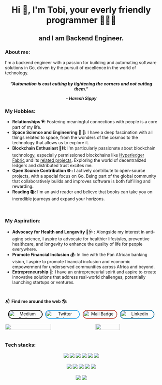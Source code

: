 
<h1 align="center">
    Hi 👋, I'm Tobi, your everly friendly programmer 👨🏼‍💻
</h1>

<h2 align="center">
    and I am Backend Engineer.
</h2>

<h3>About me:</h3>
I'm a backend engineer with a passion for building and automating software solutions in Go, driven by the pursuit of excellence in the world of technology.

<h5 align="center">
<blackquote>
        “Automation is cost cutting by tightening the corners and not cutting them.”
        <p><i>- Haresh Sippy</i></p>
</blackquote>
</h5>

<h3>My Hobbies:</h3>

+ **Relationships 💗:** Fostering meaningful connections with people is a core part of my life.
+ **Space Science and Engineering 📡 🚀:** I have a deep fascination with all things related to space, from the wonders of the cosmos to the technology that allows us to explore it. 
+ **Blockchain Enthusiast 🧱⛓️:** I'm particularly passionate about blockchain technology, especially permissioned blockchains like [Hyperledger Fabric](https://www.hyperledger.org/projects/fabric) and its [related projects](https://www.hyperledger.org/projects). Exploring the world of decentralized ledgers and distributed trust excites me.
+ **Open Source Contribution 🌐 :** I actively contribute to open-source projects, with a special focus on Go. Being part of the global community that collaboratively builds and improves software is both fulfilling and rewarding.
+ **Reading 📚:** I'm an avid reader and believe that books can take you on incredible journeys and expand your horizons.

<br>

<h3>My Aspiration:</h3>

+ **Advocacy for Health and Longevity 🍏🩺 :** Alongside my interest in anti-aging science, I aspire to advocate for healthier lifestyles, preventive healthcare, and longevity to enhance the quality of life for people everywhere.
+ **Promote Financial Inclusion 💰:** In line with the Pan African banking vision, I aspire to promote financial inclusion and economic empowerment for underserved communities across Africa and beyond.
+ **Entrepreneurship 💼:** I have an entrepreneurial spirit and aspire to create innovative solutions that address real-world challenges, potentially launching startups or ventures.

<br>

📬 <b>Find me around the web 🌎:</b>

<div align="center">
<div style="display: flex; justify-content: space-evenly; align-items: center;">
    <a href="https://medium.com/@giwaoluwatobi" style="text-decoration: none;">
        <img src="https://img.shields.io/badge/-Medium-ffffff?style=flat&labelColor=000000a&logo=medium&logoColor=black" alt="Medium Badge" style="border-radius: 20px; border: 2px solid #000; width: 110px; height: 25px;">
    </a>
    <a href="https://twitter.com/oluwatobialone" style="text-decoration: none;">
        <img src="https://img.shields.io/badge/-@oluwatobialone-1ca0f1?style=flat&labelColor=1ca0f1&logo=twitter&logoColor=white" alt="Twitter Badge" style="border-radius: 20px; border: 2px solid #1ca0f1; width: 110px; height: 25px;">
    </a>
    <a href="mailto:giwaoluwatobi@gmail.com" style="text-decoration: none;">
        <img src="https://img.shields.io/badge/-oluwatobi-c0392b?style=flat&labelColor=c0392b&logo=gmail&logoColor=white" alt="Mail Badge" style="border-radius: 20px; border: 2px solid #c0392b; width: 110px; height: 25px;">
    </a>
    <a href="https://www.linkedin.com/in/oluwatobi-giwa-806626154/" style="text-decoration: none;">
        <img src="https://img.shields.io/badge/-oluwatobi-0e76a8?style=flat&labelColor=0e76a8&logo=linkedin&logoColor=white" alt="Linkedin Badge" style="border-radius: 20px; border: 2px solid #0e76a8; width: 110px; height: 25px;">
    </a>
</div>
</div>

<br>

<div style="display: flex; flex-wrap: wrap; justify-content: space-between;">
    <img align="left" width="55%" src="https://github-readme-stats.vercel.app/api?username=tobigiwa&show_icons=true&theme=tokyonight&hide_border=true">
<img align="left" width="40%" src="https://github-readme-stats.vercel.app/api/top-langs/?username=tobigiwa&layout=compact">
</div>

</br>

<h3 align="left">
    <b>Tech stacks:</b>
<h/3>

</br>

<div align="center">
    <p align="center">
        <a href="#"><img src="https://img.shields.io/badge/-Backend-3C873A?style=for-the-badge&labelColor=black&logo=serverless&logoColor=3C873A"></a>
        <a href="#"><img src="https://img.shields.io/badge/-Web3-7931E6?style=for-the-badge&labelColor=black&logo=ethereum&logoColor=7931E6"></a>
        <a href="#"><img src="https://img.shields.io/badge/-Go-00ADD8?style=for-the-badge&labelColor=black&logo=go&logoColor=00ADD8"></a>
        <a href="#"><img src="https://img.shields.io/badge/-Python-3776AB?style=for-the-badge&labelColor=black&logo=python&logoColor=3776AB"></a>
        <a href="#"><img src="https://img.shields.io/badge/-TypeScript-007acc?style=for-the-badge&labelColor=black&logo=typescript&logoColor=007acc"></a>
        <a href="#"><img src="https://img.shields.io/badge/-Microservices-FFD700?style=for-the-badge&labelColor=black&logo=micropython&logoColor=FFD700"></a>
    </p>
    <p align="center">
        <a href="#"><img src="https://img.shields.io/badge/-PostgreSQL-336791?style=for-the-badge&labelColor=black&logo=postgresql&logoColor=336791"></a>
        <a href="#"><img src="https://img.shields.io/badge/-MongoDB-47A248?style=for-the-badge&labelColor=black&logo=mongodb&logoColor=47A248"></a>
        <a href="#"><img src="https://img.shields.io/badge/-Swagger-85EA2D?style=for-the-badge&labelColor=black&logo=swagger&logoColor=85EA2D"></a>
        <a href="#"><img src="https://img.shields.io/badge/-Docker-2496ED?style=for-the-badge&labelColor=black&logo=docker&logoColor=2496ED"></a>
        <a href="#"><img src="https://img.shields.io/badge/-Kubernetes-326CE5?style=for-the-badge&labelColor=black&logo=kubernetes&logoColor=326CE5"></a>
    </p>
    <p align="center">
        <a href="#"><img src="https://img.shields.io/badge/-Amazon%20Web%20Services-232F3E?style=for-the-badge&labelColor=black&logo=amazon-aws&logoColor=FF9900"></a>
        <a href="#"><img src="https://img.shields.io/badge/-Google%20Cloud%20Platform-4285F4?style=for-the-badge&labelColor=black&logo=google-cloud&logoColor=4285F4"></a>
    </p>
</div>












  





<!-- 
<img align="left" width="47%" src="https://img.shields.io/badge/go-%2300ADD8.svg?style=for-the-badge&logo=go&logoColor=white"><br/><br/><br/><br/>

<img align="left" width="47%" src="https://img.shields.io/badge/python-3670A0?style=for-the-badge&logo=python&logoColor=ffdd54"><br/><br/><br /><br />

<img align="left" width="47%" src="https://img.shields.io/badge/typescript-%23007ACC.svg?style=for-the-badge&logo=typescript&logoColor=white">     -->


